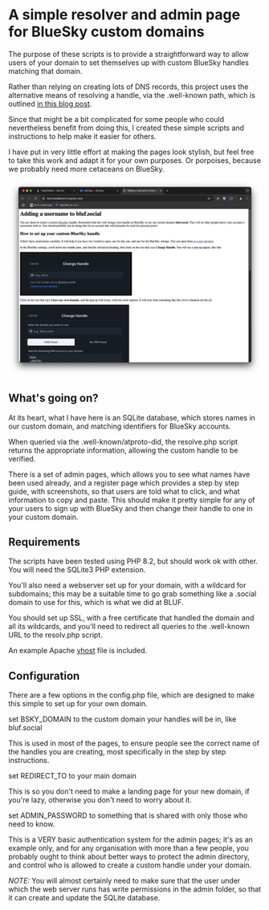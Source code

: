 # A simple resolver and admin page for BlueSky custom domains

The purpose of these scripts is to provide a straightforward way to allow users of your
domain to set themselves up with custom BlueSky handles matching that domain.

Rather than relying on creating lots of DNS records, this project uses the alternative 
means of resolving a handle, via the .well-known path, which is outlined 
[in this blog post](https://bsky.social/about/blog/4-28-2023-domain-handle-tutorial).

Since that might be a bit complicated for some people who could nevertheless benefit 
from doing this, I created these simple scripts and instructions to help make it easier
for others.

I have put in very little effort at making the pages look stylish, but feel free to
take this work and adapt it for your own purposes. Or porpoises, because we probably
need more cetaceans on BlueSky.

![Step by step instructioned](steps.png)

## What's going on?
At its heart, what I have here is an SQLite database, which stores names in our custom
domain, and matching identifiers for BlueSky accounts.

When queried via the .well-known/atproto-did, the resolve.php script returns the appropriate
information, allowing the custom handle to be verified.

There is a set of admin pages, which allows you to see what names have been used already,
and a register page which provides a step by step guide, with screenshots, so that users
are told what to click, and what information to copy and paste. This should make it
pretty simple for any of your users to sign up with BlueSky and then change their handle
to one in your custom domain.

## Requirements
The scripts have been tested using PHP 8.2, but should work ok with other. You will need
the SQLite3 PHP extension. 

You'll also need a webserver set up for your domain, with a wildcard for subdomains; this
may be a suitable time to go grab something like a .social domain to use for this, which is 
what we did at BLUF.

You should set up SSL, with a free certificate that handled the domain and all its wildcards,
and you'll need to redirect all queries to the .well-known URL to the resolv.php script.

An example Apache [vhost](vhost.conf) file is included.

## Configuration
There are a few options in the config.php file, which are designed to make this simple to 
set up for your own domain.

set BSKY_DOMAIN to the custom domain your handles will be in, like bluf.social

This is used in most of the pages, to ensure people see the correct name of the handles you
are creating, most specifically in the step by step instructions.

set REDIRECT_TO to your main domain

This is so you don't need to make a landing page for your new domain, if you're lazy, otherwise
you don't need to worry about it.

set ADMIN_PASSWORD to something that is shared with only those who need to know.

This is a VERY basic authentication system for the admin pages; it's as an example only, and
for any organisation with more than a few people, you probably ought to think about better ways
to protect the admin directory, and control who is allowed to create a custom handle under
your domain. 

*NOTE:* You will almost certainly need to make sure that the user under which the web server
runs has write permissions in the admin folder, so that it can create and update the SQLite
database.
